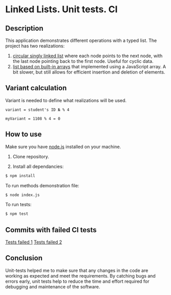 # Linked Lists. Unit tests. CI

## Description

This application demonstrates different operations with a typed list.
The project has two realizations:

1. [circular singly linked list](https://github.com/volkovily/linked-list-ci/blob/7dc50b0fad918bc8aa0d5193f71c1c201e0c649e/list.js) where each node points to the next node, with the last node pointing back to the first node. Useful for cyclic data.
2. [list based on built-in arrays](https://github.com/volkovily/linked-list-ci/blob/main/list.js) that implemented using a JavaScript array. A bit slower, but still allows for efficient insertion and deletion of elements.

## Variant calculation

Variant is needed to define what realizations will be used.

`variant = student's ID № % 4`

```
myVariant = 1108 % 4 = 0
```

## How to use

Make sure you have [node.js](https://nodejs.org/en/download) installed on your machine.

1. Clone repository.

2. Install all dependancies:

```bash
$ npm install
```

To run methods demonstration file:

```bash
$ node index.js
```

To run tests:

```bash
$ npm test
```

## Commits with failed CI tests

[Tests failed 1](https://github.com/volkovily/linked-list-ci/commit/0c52364ee1d0b6a8a86d33850427ebf36c26ffcb)
[Tests failed 2](https://github.com/volkovily/linked-list-ci/commit/7112eb88552f3f3405862f8de6bd54b959e6edcd)

## Conclusion

Unit-tests helped me to make sure that any changes in the code are working as expected and meet the requirements. By catching bugs and errors early, unit tests help to reduce the time and effort required for debugging and maintenance of the software.
